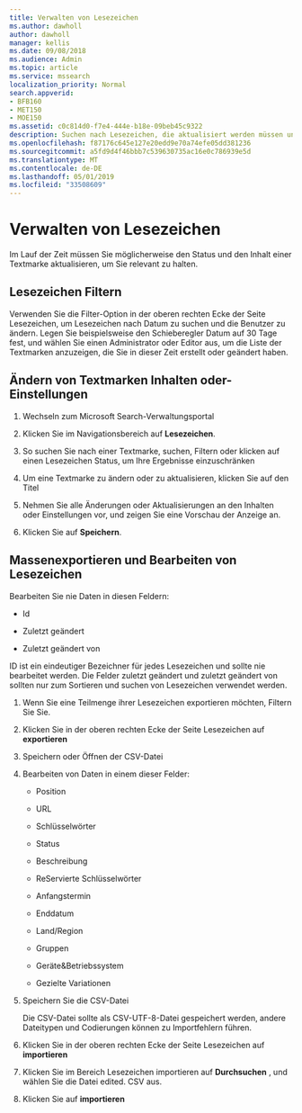 ```yaml
---
title: Verwalten von Lesezeichen
ms.author: dawholl
author: dawholl
manager: kellis
ms.date: 09/08/2018
ms.audience: Admin
ms.topic: article
ms.service: mssearch
localization_priority: Normal
search.appverid:
- BFB160
- MET150
- MOE150
ms.assetid: c0c814d0-f7e4-444e-b18e-09beb45c9322
description: Suchen nach Lesezeichen, die aktualisiert werden müssen und Möglichkeiten zum Massen bearbeiten von Lesezeichen Ergebnissen für Microsoft Search
ms.openlocfilehash: f87176c645e127e20edd9e70a74efe05dd381236
ms.sourcegitcommit: a5fd9d4f46bbb7c539630735ac16e0c786939e5d
ms.translationtype: MT
ms.contentlocale: de-DE
ms.lasthandoff: 05/01/2019
ms.locfileid: "33508609"
---
```

# <a name="manage-bookmarks"></a>Verwalten von Lesezeichen

Im Lauf der Zeit müssen Sie möglicherweise den Status und den Inhalt einer Textmarke aktualisieren, um Sie relevant zu halten. 
  
## <a name="filter-bookmarks"></a>Lesezeichen Filtern

Verwenden Sie die Filter-Option in der oberen rechten Ecke der Seite Lesezeichen, um Lesezeichen nach Datum zu suchen und die Benutzer zu ändern. Legen Sie beispielsweise den Schieberegler Datum auf 30 Tage fest, und wählen Sie einen Administrator oder Editor aus, um die Liste der Textmarken anzuzeigen, die Sie in dieser Zeit erstellt oder geändert haben.
  
## <a name="change-bookmark-content-or-settings"></a>Ändern von Textmarken Inhalten oder-Einstellungen

1. Wechseln zum Microsoft Search-Verwaltungsportal
    
2. Klicken Sie im Navigationsbereich auf **Lesezeichen**.
    
3. So suchen Sie nach einer Textmarke, suchen, Filtern oder klicken auf einen Lesezeichen Status, um Ihre Ergebnisse einzuschränken
    
4. Um eine Textmarke zu ändern oder zu aktualisieren, klicken Sie auf den Titel
    
5. Nehmen Sie alle Änderungen oder Aktualisierungen an den Inhalten oder Einstellungen vor, und zeigen Sie eine Vorschau der Anzeige an. 
    
6. Klicken Sie auf **Speichern**.
    
## <a name="bulk-export-and-edit-bookmarks"></a>Massenexportieren und Bearbeiten von Lesezeichen

Bearbeiten Sie nie Daten in diesen Feldern:
  
- Id
    
- Zuletzt geändert
    
- Zuletzt geändert von
    
ID ist ein eindeutiger Bezeichner für jedes Lesezeichen und sollte nie bearbeitet werden. Die Felder zuletzt geändert und zuletzt geändert von sollten nur zum Sortieren und suchen von Lesezeichen verwendet werden.
  
1. Wenn Sie eine Teilmenge ihrer Lesezeichen exportieren möchten, Filtern Sie Sie.
    
2. Klicken Sie in der oberen rechten Ecke der Seite Lesezeichen auf **exportieren**
    
3. Speichern oder Öffnen der CSV-Datei
    
4. Bearbeiten von Daten in einem dieser Felder:
   - Position
    
   - URL
    
   - Schlüsselwörter
    
   - Status
    
   - Beschreibung
    
   - ReServierte Schlüsselwörter
    
   - Anfangstermin
    
   - Enddatum
    
   - Land/Region
    
   - Gruppen
    
   - Geräte&amp;Betriebssystem
    
   - Gezielte Variationen
    
5. Speichern Sie die CSV-Datei

    Die CSV-Datei sollte als CSV-UTF-8-Datei gespeichert werden, andere Dateitypen und Codierungen können zu Importfehlern führen.
    
6. Klicken Sie in der oberen rechten Ecke der Seite Lesezeichen auf **importieren**
    
7. Klicken Sie im Bereich Lesezeichen importieren auf **Durchsuchen** , und wählen Sie die Datei edited. CSV aus. 
    
8. Klicken Sie auf **importieren**